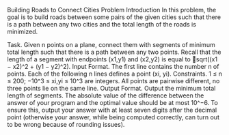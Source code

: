 Building Roads to Connect Cities
Problem Introduction
In this problem, the goal is to build roads between some pairs of the given cities such that there is a path between any two cities and the total length of the roads is minimized.

Task. Given n points on a plane, connect them with segments of minimum total length such that there is a path between any two points.
Recall that the length of a segment with endpoints (x1,y1) and (x2,y2) is equal to 􏰢sqrt((x1 − x2)^2 + (y1 − y2)^2).
Input Format. The first line contains the number n of points. Each of the following n lines defines a point (xi, yi).
Constraints. 1 ≤ n ≤ 200; −10^3 ≤ xi,yi ≤ 10^3 are integers. All points are pairwise different, no three points lie on the same line.
Output Format. Output the minimum total length of segments.
The absolute value of the difference between the answer of your program and the optimal value should be at most 10^−6. 
To ensure this, output your answer with at least seven digits after the decimal point (otherwise your answer, while being computed correctly, can turn out to be wrong because of rounding issues).

